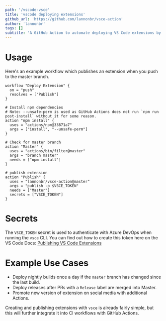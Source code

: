 ```yaml
---
path: '/vscode-vsce'
title: 'vscode deploying extensions'
github_url: 'https://github.com/lannonbr/vsce-action'
author: 'lannonbr'
tags: []
subtitle: 'A GitHub Action to automate deploying VS Code extensions by using vsce. It will enable workflows to easily deploy your VS Code extensions to the marketplace.'
---
```


# Usage

Here's an example workflow which publishes an extension when you push to the master branch.

```workflow
workflow "Deploy Extension" {
  on = "push"
  resolves = ["Publish"]
}

# Install npm dependencies
# Note: --unsafe-perm is used as GitHub Actions does not run `npm run post-install` without it for some reason.
action "npm install" {
  uses = "actions/npm@33871a7"
  args = ["install", "--unsafe-perm"]
}

# Check for master branch
action "Master" {
  uses = "actions/bin/filter@master"
  args = "branch master"
  needs = ["npm install"]
}

# publish extension
action "Publish" {
  uses = "lannonbr/vsce-action@master"
  args = "publish -p $VSCE_TOKEN"
  needs = ["Master"]
  secrets = ["VSCE_TOKEN"]
}
```

# Secrets

The `VSCE_TOKEN` secret is used to authenticate with Azure DevOps when running the `vsce` CLI. You can find out how to create this token here on the VS Code Docs: [Publishing VS Code Extensions](https://code.visualstudio.com/docs/extensions/publish-extension)

# Example Use Cases

- Deploy nightly builds once a day if the `master` branch has changed since the last build.
- Deploy releases after PRs with a `Release` label are merged into Master.
- Promote new version of extension on social media with additional Actions.

Creating and publishing extensions with `vsce` is already fairly simple, but this will further integrate it into CI workflows with GitHub Actions.
